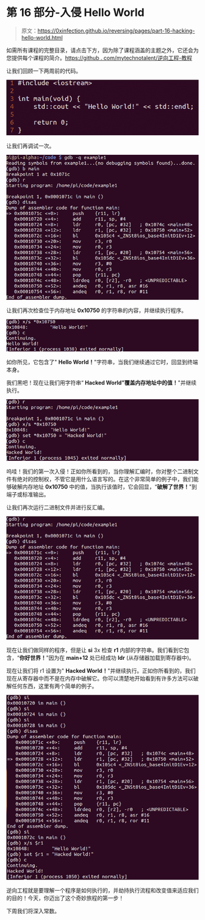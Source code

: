 # 第 16 部分-入侵 Hello World

> 原文：<https://0xinfection.github.io/reversing/pages/part-16-hacking-hello-world.html>

如需所有课程的完整目录，请点击下方，因为除了课程涵盖的主题之外，它还会为您提供每个课程的简介。[https://github . com/mytechnotalent/逆向工程-教程](https://github.com/mytechnotalent/Reverse-Engineering-Tutorial)

让我们回顾一下两周前的代码。

![](img/72a18da665f6a5aa728f0dbff0144a5c.png)

让我们再调试一次。

![](img/cd0803102fe0bafa013972cdba7196b4.png)

让我们再次检查位于内存地址 **0x10750** 的字符串的内容，并继续执行程序。

![](img/97a1f84da788163ca92694f38e451bb4.png)

如你所见，它包含了" **Hello World！**"字符串，当我们继续通过它时，回显到终端本身。

我们黑吧！现在让我们用字符串“ **Hacked World”覆盖内存地址中的值！**"并继续执行。

![](img/24dbb9defa58b1aa0864fa9ce289711d.png)

呜哇！我们的第一次入侵！正如你所看到的，当你理解汇编时，你对整个二进制文件有绝对的控制权，不管它是用什么语言写的。在这个非常简单的例子中，我们能够破解内存地址 **0x10750** 中的值，当执行该值时，它会回显，“**破解了世界！**"到端子或标准输出。

让我们再次运行二进制文件并进行反汇编。

![](img/395e4f22b8654190b3a907236d4bf34e.png)

现在让我们做同样的程序，但是让 **si** 3x 检查 **r1** 内部的字符串。我们看到它包含，“**你好世界！**"因为在 **main+12** 处已经成功 **ldr** (从存储器加载到寄存器中)。

现在让我们将 r1 设置为" **Hacked World！**"并继续执行。正如你所看到的，我们现在从寄存器中而不是在内存中破解它。你可以清楚地开始看到有许多方法可以破解任何东西，这里有两个简单的例子。

![](img/75d589f97b0c16752b12706f0c48a3d3.png)

逆向工程就是要理解一个程序是如何执行的，并劫持执行流程和改变值来适应我们的目的！今天，你迈出了这个奇妙旅程的第一步！

下周我们将深入常数。